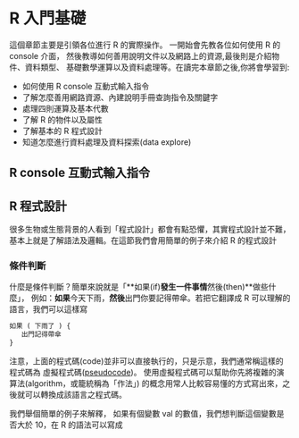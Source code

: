 # R 入門基礎

這個章節主要是引領各位進行 R 的實際操作。
一開始會先教各位如何使用 R 的 console 介面，
然後教導如何善用說明文件以及網路上的資源,最後則是介紹物件、資料類型、
基礎數學運算以及資料處理等。在讀完本章節之後,你將會學習到:

* 如何使用 R console 互動式輸入指令
* 了解怎麼善用網路資源、內建說明手冊查詢指令及關鍵字
* 處理四則運算及基本代數
* 了解 R 的物件以及屬性
* 了解基本的 R 程式設計
* 知道怎麼進行資料處理及資料探索(data explore)

## R console 互動式輸入指令


## R 程式設計

很多生物或生態背景的人看到「程式設計」都會有點恐懼，其實程式設計並不難，基本上就是了解語法及邏輯。在這節我們會用簡單的例子來介紹 R 的程式設計

### 條件判斷

什麼是條件判斷？簡單來說就是「**如果(if)**發生一件事情**然後(then)**做些什麼」，
例如：**如果**今天下雨，**然後**出門你要記得帶傘。若把它翻譯成 R 可以理解的語言，我們可以這樣寫

```R
如果 ( 下雨了 ) {
   出門記得帶傘
}
```

注意，上面的程式碼(code)並非可以直接執行的，只是示意，我們通常稱這樣的程式碼為 虛擬程式碼([pseudocode](https://en.wikipedia.org/wiki/Pseudocode))。
使用虛擬程式碼可以幫助你先將複雜的演算法(algorithm，或籠統稱為「作法」)
的概念用常人比較容易懂的方式寫出來，之後就可以轉換成該語言之程式碼。

我們舉個簡單的例子來解釋，
如果有個變數 val 的數值，我們想判斷這個變數是否大於 10，在 R 的語法可以寫成


###
